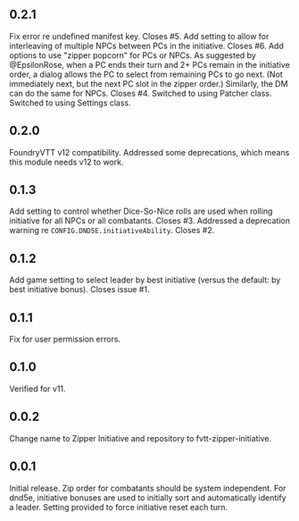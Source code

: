 ## 0.2.1
Fix error re undefined manifest key. Closes #5.
Add setting to allow for interleaving of multiple NPCs between PCs in the initiative. Closes #6.
Add options to use "zipper popcorn" for PCs or NPCs. As suggested by @EpsilonRose, when a PC ends their
turn and 2+ PCs remain in the initiative order, a dialog allows the PC to select from remaining PCs to go next.
(Not immediately next, but the next PC slot in the zipper order.) Similarly, the DM can do the same for NPCs. Closes #4.
Switched to using Patcher class.
Switched to using Settings class.

## 0.2.0
FoundryVTT v12 compatibility. Addressed some deprecations, which means this module needs v12 to work.

## 0.1.3
Add setting to control whether Dice-So-Nice rolls are used when rolling initiative for all NPCs or all combatants. Closes #3.
Addressed a deprecation warning re `CONFIG.DND5E.initiativeAbility`. Closes #2.

## 0.1.2
Add game setting to select leader by best initiative (versus the default: by best initiative bonus). Closes issue #1.

## 0.1.1
Fix for user permission errors.

## 0.1.0
Verified for v11.

## 0.0.2
Change name to Zipper Initiative and repository to fvtt-zipper-initiative.

## 0.0.1

Initial release. Zip order for combatants should be system independent. For dnd5e, initiative bonuses are used to initially sort and automatically identify a leader. Setting provided to force initiative reset each turn.
